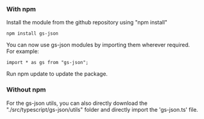### With npm

Install the module from the github repository using "npm install"

```
npm install gs-json
```

You can now use gs-json modules by importing them wherever required. For example:
```
import * as gs from "gs-json";
```

Run npm update to update the package.


### Without npm
For the gs-json utils, you can also directly download the "./src/typescript/gs-json/utils" folder and directly import the 'gs-json.ts' file.
